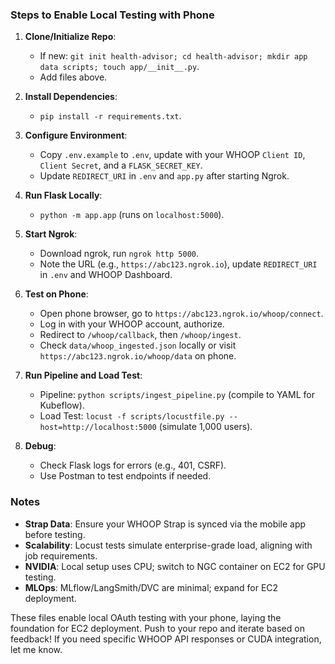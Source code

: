 
### Steps to Enable Local Testing with Phone
1. **Clone/Initialize Repo**:
   - If new: `git init health-advisor; cd health-advisor; mkdir app data scripts; touch app/__init__.py`.
   - Add files above.

2. **Install Dependencies**:
   - `pip install -r requirements.txt`.

3. **Configure Environment**:
   - Copy `.env.example` to `.env`, update with your WHOOP `Client ID`, `Client Secret`, and a `FLASK_SECRET_KEY`.
   - Update `REDIRECT_URI` in `.env` and `app.py` after starting Ngrok.

4. **Run Flask Locally**:
   - `python -m app.app` (runs on `localhost:5000`).

5. **Start Ngrok**:
   - Download ngrok, run `ngrok http 5000`.
   - Note the URL (e.g., `https://abc123.ngrok.io`), update `REDIRECT_URI` in `.env` and WHOOP Dashboard.

6. **Test on Phone**:
   - Open phone browser, go to `https://abc123.ngrok.io/whoop/connect`.
   - Log in with your WHOOP account, authorize.
   - Redirect to `/whoop/callback`, then `/whoop/ingest`.
   - Check `data/whoop_ingested.json` locally or visit `https://abc123.ngrok.io/whoop/data` on phone.

7. **Run Pipeline and Load Test**:
   - Pipeline: `python scripts/ingest_pipeline.py` (compile to YAML for Kubeflow).
   - Load Test: `locust -f scripts/locustfile.py --host=http://localhost:5000` (simulate 1,000 users).

8. **Debug**:
   - Check Flask logs for errors (e.g., 401, CSRF).
   - Use Postman to test endpoints if needed.

### Notes
- **Strap Data**: Ensure your WHOOP Strap is synced via the mobile app before testing.
- **Scalability**: Locust tests simulate enterprise-grade load, aligning with job requirements.
- **NVIDIA**: Local setup uses CPU; switch to NGC container on EC2 for GPU testing.
- **MLOps**: MLflow/LangSmith/DVC are minimal; expand for EC2 deployment.

These files enable local OAuth testing with your phone, laying the foundation for EC2 deployment. Push to your repo and iterate based on feedback! If you need specific WHOOP API responses or CUDA integration, let me know.
